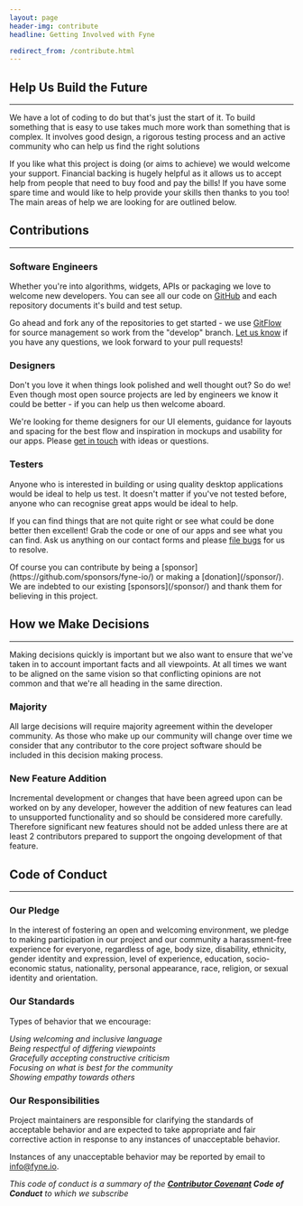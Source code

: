 ```yaml
---
layout: page
header-img: contribute
headline: Getting Involved with Fyne

redirect_from: /contribute.html
---
```


<section class="bg-primary" id="about">
<div class="container">
<div class="row">
<div class="col-lg-12 text-center" markdown="1">

## Help Us Build the Future
<hr class="light">

We have a lot of coding to do but that's just the start of it. To build
something that is easy to use takes much more work than something that is
complex. It involves good design, a rigorous testing process and an active
community who can help us find the right solutions

If you like what this project is doing (or aims to achieve) we would welcome
your support. Financial backing is hugely helpful as it allows us to accept
help from people that need to buy food and pay the bills! If you have some
spare time and would like to help provide your skills then thanks to you too!
The main areas of help we are looking for are outlined below.

</div>
</div>
</div>
</section>

<div class="container">
<div class="row">
<div class="col-lg-12 text-center" markdown="1">

## Contributions
---

</div>
</div>
</div>

<div class="container">
<div class="row">
<div class="col-lg-4 text-center" markdown="1">

<i class="fa fa-4x fa-terminal wow bounceIn text-primary"></i>

### Software Engineers

Whether you're into algorithms, widgets, APIs or packaging we love to
welcome new developers. You can see all our code on
[GitHub](https://github.com/fyne-io/) and each repository documents it's
build and test setup.

Go ahead and fork any of the repositories to get started - we use
[GitFlow](https://datasift.github.io/gitflow/IntroducingGitFlow.html)
for source management so work from the "develop" branch.
<a class="page-scroll" href="#contact">Let us know</a> if you have any
questions, we look forward to your pull requests!

</div>

<div class="col-lg-4 text-center" markdown="1">

<i class="fa fa-4x fa-paint-brush wow bounceIn text-primary"></i>

### Designers

Don't you love it when things look polished and well thought out? So do we!
Even though most open source projects are led by engineers we know it could
be better - if you can help us then welcome aboard.

We're looking for theme designers for our UI elements, guidance for layouts
and spacing for the best flow and inspiration in mockups and usability for
our apps. Please 
<a class="page-scroll" href="#contact">get in touch</a> with ideas or questions.

</div>

<div class="col-lg-4 text-center" markdown="1">

<i class="fa fa-4x fa-bug wow bounceIn text-primary"></i>

### Testers

Anyone who is interested in building or using quality desktop applications
would be ideal to help us test. It doesn't matter if you've not tested before,
anyone who can recognise great apps would be ideal to help.

 If you can find things that are not quite right or see what could be done
better then excellent! Grab the code or one of our apps and see what you can
find. Ask us anything on our contact forms and please
[file bugs](https://github.com/fyne-io/fyne/issues) for us to resolve.


</div>
<div class="col-lg-12 text-center" markdown="1">
Of course you can contribute by being a [sponsor](https://github.com/sponsors/fyne-io/) or making a [donation](/sponsor/).
We are indebted to our existing [sponsors](/sponsor/) and thank them for 
believing in this project.
</div>

</div>
</div>

<section class="bg-primary">
<div class="container">
<div class="row">
<div class="col-lg-12 text-center" markdown="1">

## How we Make Decisions
<hr class="light">

Making decisions quickly is important but we also want to ensure that we've
taken in to account important facts and all viewpoints.
At all times we want to be aligned on the same vision so that conflicting 
opinions are not common and that we're all heading in the same direction.

### Majority 

All large decisions will require majority agreement within the developer community.
As those who make up our community will change over time we consider that any
contributor to the core project software should be included in this decision
making process.

### New Feature Addition

Incremental development or changes that have been agreed upon can be worked
on by any developer, however the addition of new features can lead to
unsupported functionality and so should be considered more carefully.
Therefore significant new features should not be added unless there are at least
2 contributors prepared to support the ongoing development of that feature.

</div>
</div>
</div>
</section>

<div class="container">
<div class="row">
<div class="col-lg-12 text-center" markdown="1">

## Code of Conduct
---

</div>
</div>
</div>

<div class="container">
<div class="row">
<div class="col-lg-4 text-center" markdown="1">

### Our Pledge

In the interest of fostering an open and welcoming environment, we pledge to
making participation in our project and our community a harassment-free
experience for everyone, regardless of age, body size, disability, ethnicity,
gender identity and expression, level of experience, education,
socio-economic status, nationality, personal appearance, race, religion, or
sexual identity and orientation.

</div>

<div class="col-lg-4 text-center" markdown="1">

### Our Standards

Types of behavior that we encourage:

*Using welcoming and inclusive language* <br>
*Being respectful of differing viewpoints* <br>
*Gracefully accepting constructive criticism* <br>
*Focusing on what is best for the community* <br>
*Showing empathy towards others*

</div>

<div class="col-lg-4 text-center" markdown="1">

### Our Responsibilities

Project maintainers are responsible for clarifying the standards of acceptable
behavior and are expected to take appropriate and fair corrective action in
response to any instances of unacceptable behavior.

Instances of any unacceptable behavior may be reported by email to
[info@fyne.io](mailto:info@fyne.io).

</div>
</div>
</div>

<div class="container">
<div class="row">
<div class="col-lg-12 text-center" markdown="1">

*This code of conduct is a summary of the **[Contributor Covenant][homepage] Code of Conduct** to which we subscribe*

[homepage]: https://www.contributor-covenant.org

</div>
</div>
</div>

